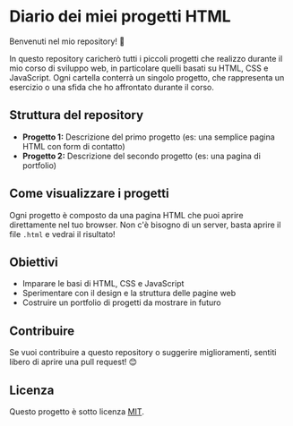 # Diario dei miei progetti HTML

Benvenuti nel mio repository! 🎉

In questo repository caricherò tutti i piccoli progetti che realizzo durante il mio corso di sviluppo web, in particolare quelli basati su HTML, CSS e JavaScript. Ogni cartella conterrà un singolo progetto, che rappresenta un esercizio o una sfida che ho affrontato durante il corso.

## Struttura del repository

- **Progetto 1:** Descrizione del primo progetto (es: una semplice pagina HTML con form di contatto)
- **Progetto 2:** Descrizione del secondo progetto (es: una pagina di portfolio)

## Come visualizzare i progetti

Ogni progetto è composto da una pagina HTML che puoi aprire direttamente nel tuo browser. Non c'è bisogno di un server, basta aprire il file `.html` e vedrai il risultato!

## Obiettivi

- Imparare le basi di HTML, CSS e JavaScript
- Sperimentare con il design e la struttura delle pagine web
- Costruire un portfolio di progetti da mostrare in futuro

## Contribuire

Se vuoi contribuire a questo repository o suggerire miglioramenti, sentiti libero di aprire una pull request! 😊

## Licenza

Questo progetto è sotto licenza [MIT](https://opensource.org/licenses/MIT).
